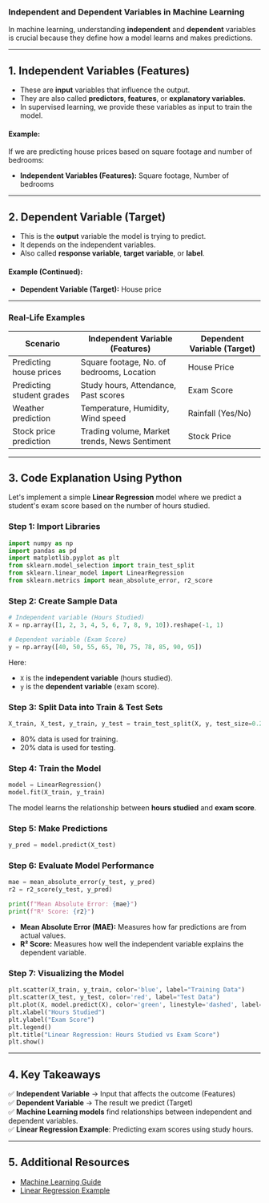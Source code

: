 ### **Independent and Dependent Variables in Machine Learning**

In machine learning, understanding **independent** and **dependent** variables is crucial because they define how a model learns and makes predictions.

---

## **1. Independent Variables (Features)**

-  These are **input** variables that influence the output.
-  They are also called **predictors**, **features**, or **explanatory variables**.
-  In supervised learning, we provide these variables as input to train the model.

#### **Example:**

If we are predicting house prices based on square footage and number of bedrooms:

-  **Independent Variables (Features):** Square footage, Number of bedrooms

---

## **2. Dependent Variable (Target)**

-  This is the **output** variable the model is trying to predict.
-  It depends on the independent variables.
-  Also called **response variable**, **target variable**, or **label**.

#### **Example (Continued):**

-  **Dependent Variable (Target):** House price

---

### **Real-Life Examples**

| **Scenario**              | **Independent Variable (Features)**           | **Dependent Variable (Target)** |
| ------------------------- | --------------------------------------------- | ------------------------------- |
| Predicting house prices   | Square footage, No. of bedrooms, Location     | House Price                     |
| Predicting student grades | Study hours, Attendance, Past scores          | Exam Score                      |
| Weather prediction        | Temperature, Humidity, Wind speed             | Rainfall (Yes/No)               |
| Stock price prediction    | Trading volume, Market trends, News Sentiment | Stock Price                     |

---

## **3. Code Explanation Using Python**

Let's implement a simple **Linear Regression** model where we predict a student's exam score based on the number of hours studied.

### **Step 1: Import Libraries**

```python
import numpy as np
import pandas as pd
import matplotlib.pyplot as plt
from sklearn.model_selection import train_test_split
from sklearn.linear_model import LinearRegression
from sklearn.metrics import mean_absolute_error, r2_score
```

### **Step 2: Create Sample Data**

```python
# Independent variable (Hours Studied)
X = np.array([1, 2, 3, 4, 5, 6, 7, 8, 9, 10]).reshape(-1, 1)

# Dependent variable (Exam Score)
y = np.array([40, 50, 55, 65, 70, 75, 78, 85, 90, 95])
```

Here:

-  `X` is the **independent variable** (hours studied).
-  `y` is the **dependent variable** (exam score).

### **Step 3: Split Data into Train & Test Sets**

```python
X_train, X_test, y_train, y_test = train_test_split(X, y, test_size=0.2, random_state=42)
```

-  80% data is used for training.
-  20% data is used for testing.

### **Step 4: Train the Model**

```python
model = LinearRegression()
model.fit(X_train, y_train)
```

The model learns the relationship between **hours studied** and **exam score**.

### **Step 5: Make Predictions**

```python
y_pred = model.predict(X_test)
```

### **Step 6: Evaluate Model Performance**

```python
mae = mean_absolute_error(y_test, y_pred)
r2 = r2_score(y_test, y_pred)

print(f"Mean Absolute Error: {mae}")
print(f"R² Score: {r2}")
```

-  **Mean Absolute Error (MAE):** Measures how far predictions are from actual values.
-  **R² Score:** Measures how well the independent variable explains the dependent variable.

### **Step 7: Visualizing the Model**

```python
plt.scatter(X_train, y_train, color='blue', label="Training Data")
plt.scatter(X_test, y_test, color='red', label="Test Data")
plt.plot(X, model.predict(X), color='green', linestyle='dashed', label="Regression Line")
plt.xlabel("Hours Studied")
plt.ylabel("Exam Score")
plt.legend()
plt.title("Linear Regression: Hours Studied vs Exam Score")
plt.show()
```

---

## **4. Key Takeaways**

✅ **Independent Variable** → Input that affects the outcome (Features)  
✅ **Dependent Variable** → The result we predict (Target)  
✅ **Machine Learning models** find relationships between independent and dependent variables.  
✅ **Linear Regression Example**: Predicting exam scores using study hours.

---

## **5. Additional Resources**

-  [Machine Learning Guide](https://machinelearningmastery.com/what-is-machine-learning/)
-  [Linear Regression Example](https://scikit-learn.org/stable/auto_examples/linear_model/plot_ols.html#sphx-glr-auto-examples-linear-model-plot-ols-py)
